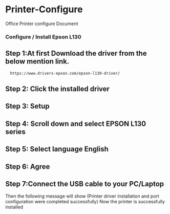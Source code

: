 # Printer-Configure
Office Printer configure Document

### Configure / Install Epson L130 ### 


Step 1:At first Download the driver from the below mention link.
-------
      https://www.drivers-epson.com/epson-l130-driver/ 

Step 2: Click the installed driver
-------
Step 3: Setup
-------
Step 4: Scroll down and select EPSON L130 series
-------
Step 5: Select language English
-------
Step 6: Agree
-------
Step 7:Connect the USB cable to your PC/Laptop
--------
Then the following message  will show
(Printer driver installation and port configuration were completed successfully)
Now the printer is successfully installed
